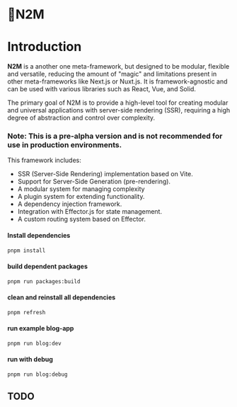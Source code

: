 # 👋N2M

# Introduction

**N2M** is a another one meta-framework, but designed to be modular, flexible and versatile, reducing the amount of "magic" and limitations present in other meta-frameworks like Next.js or Nuxt.js. It is framework-agnostic and can be used with various libraries such as React, Vue, and Solid.

The primary goal of N2M is to provide a high-level tool for creating modular and universal applications with server-side rendering (SSR), requiring a high degree of abstraction and control over complexity.

###  **Note:** This is a pre-alpha version and is not recommended for use in production environments.

This framework includes:

- SSR (Server-Side Rendering) implementation based on Vite.
- Support for Server-Side Generation (pre-rendering).
- A modular system for managing complexity
- A plugin system for extending functionality.
- A dependency injection framework.
- Integration with Effector.js for state management.
- A custom routing system based on Effector.


#### Install dependencies
```bash
pnpm install
```

#### build dependent packages
```bash
pnpm run packages:build
```

#### clean and reinstall all dependencies
```bash
pnpm refresh
```

#### run example blog-app
```bash
pnpm run blog:dev
```

#### run with debug
```bash
pnpm run blog:debug
```


## TODO
